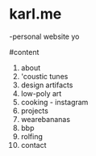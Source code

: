 # karl.me
-personal website yo

#content
1. about
2. 'coustic tunes
2. design artifacts
3. low-poly art
5. cooking - instagram
6. projects
7. wearebananas
8. bbp
9. rolfing
10. contact
